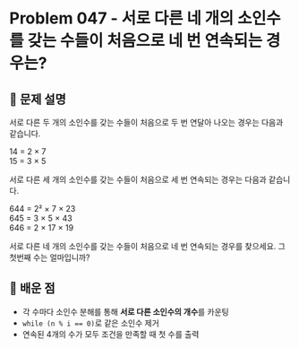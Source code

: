 # Problem 047 - 서로 다른 네 개의 소인수를 갖는 수들이 처음으로 네 번 연속되는 경우는? 
 
## 📝 문제 설명  
서로 다른 두 개의 소인수를 갖는 수들이 처음으로 두 번 연달아 나오는 경우는 다음과 같습니다.  
  
14 = 2 × 7  
15 = 3 × 5  
  
서로 다른 세 개의 소인수를 갖는 수들이 처음으로 세 번 연속되는 경우는 다음과 같습니다.  
  
644 = 2² × 7 × 23  
645 = 3 × 5 × 43  
646 = 2 × 17 × 19  
  
서로 다른 네 개의 소인수를 갖는 수들이 처음으로 네 번 연속되는 경우를 찾으세요. 그 첫번째 수는 얼마입니까?

## 🧠 배운 점  
- 각 수마다 소인수 분해를 통해 **서로 다른 소인수의 개수**를 카운팅  
- `while (n % i == 0)`로 같은 소인수 제거
- 연속된 4개의 수가 모두 조건을 만족할 때 첫 수를 출력  
